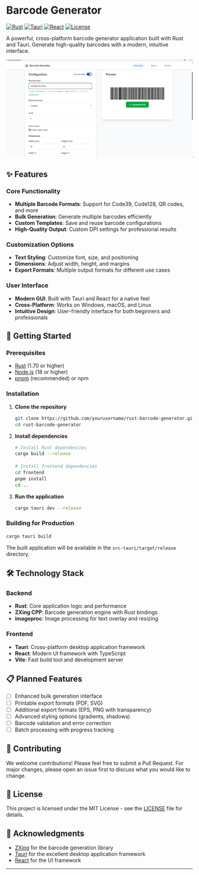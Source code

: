 # Barcode Generator

[![Rust](https://img.shields.io/badge/Rust-1.70+-orange.svg)](https://www.rust-lang.org/)
[![Tauri](https://img.shields.io/badge/Tauri-1.0+-blue.svg)](https://tauri.app/)
[![React](https://img.shields.io/badge/React-18+-61dafb.svg)](https://reactjs.org/)
[![License](https://img.shields.io/badge/License-MIT-green.svg)](LICENSE)

A powerful, cross-platform barcode generator application built with Rust and Tauri. Generate high-quality barcodes with a modern, intuitive interface.

![Barcode Generator Interface](assets/barcode%20generator%20interface.png)

## ✨ Features

### Core Functionality
- **Multiple Barcode Formats**: Support for Code39, Code128, QR codes, and more
- **Bulk Generation**: Generate multiple barcodes efficiently
- **Custom Templates**: Save and reuse barcode configurations
- **High-Quality Output**: Custom DPI settings for professional results

### Customization Options
- **Text Styling**: Customize font, size, and positioning
- **Dimensions**: Adjust width, height, and margins
- **Export Formats**: Multiple output formats for different use cases

### User Interface
- **Modern GUI**: Built with Tauri and React for a native feel
- **Cross-Platform**: Works on Windows, macOS, and Linux
- **Intuitive Design**: User-friendly interface for both beginners and professionals

## 🚀 Getting Started

### Prerequisites

- [Rust](https://www.rust-lang.org/tools/install) (1.70 or higher)
- [Node.js](https://nodejs.org/) (18 or higher)
- [pnpm](https://pnpm.io/) (recommended) or npm

### Installation

1. **Clone the repository**
   ```bash
   git clone https://github.com/yourusername/rust-barcode-generator.git
   cd rust-barcode-generator
   ```

2. **Install dependencies**
   ```bash
   # Install Rust dependencies
   cargo build --release
   
   # Install frontend dependencies
   cd frontend
   pnpm install
   cd ..
   ```

3. **Run the application**
   ```bash
   cargo tauri dev --release
   ```

### Building for Production

```bash
cargo tauri build
```

The built application will be available in the `src-tauri/target/release` directory.

## 🛠️ Technology Stack

### Backend
- **Rust**: Core application logic and performance
- **ZXing CPP**: Barcode generation engine with Rust bindings
- **imageproc**: Image processing for text overlay and resizing

### Frontend
- **Tauri**: Cross-platform desktop application framework
- **React**: Modern UI framework with TypeScript
- **Vite**: Fast build tool and development server

## 📋 Planned Features

- [ ] Enhanced bulk generation interface
- [ ] Printable export formats (PDF, SVG)
- [ ] Additional export formats (EPS, PNG with transparency)
- [ ] Advanced styling options (gradients, shadows)
- [ ] Barcode validation and error correction
- [ ] Batch processing with progress tracking

## 🤝 Contributing

We welcome contributions! Please feel free to submit a Pull Request. For major changes, please open an issue first to discuss what you would like to change.


## 📄 License

This project is licensed under the MIT License - see the [LICENSE](LICENSE) file for details.

## 🙏 Acknowledgments

- [ZXing](https://github.com/zxing-cpp/zxing-cpp) for the barcode generation library
- [Tauri](https://tauri.app/) for the excellent desktop application framework
- [React](https://reactjs.org/) for the UI framework

---
